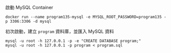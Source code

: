 
啟動 MySQL Container

```
docker run --name program135-mysql -e MYSQL_ROOT_PASSWORD=program135 -p 3306:3306 -d mysql
```

初次啟動，建立 `program` 資料庫，並匯入 MySQL 資料

```
mysql -u root -h 127.0.0.1 -p -e "CREATE DATABASE program;"
mysql -u root -h 127.0.0.1 -p program < program.sql
```

